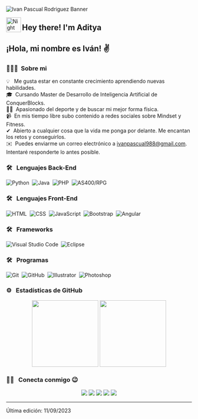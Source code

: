 ![Ivan Pascual Rodriguez Banner](https://raw.githubusercontent.com/ivanpascual988/ivanpascual988/master/assets/Presentacion.jpg)

<img alt="Night Coding" src="./assets/Hand%20Wave.gif" width='40' align="left"/><h2>Hey there! I'm Aditya</h2>

<h2>¡Hola, mi nombre es Iván! ✌ &nbsp; </h2>

### 👨🏻‍💻 &nbsp;Sobre mi

💡 &nbsp; Me gusta estar en constante crecimiento aprendiendo nuevas habilidades.\
🎓 &nbsp;Cursando Master de Desarrollo de Inteligencia Artificial de ConquerBlocks.\
🏋️‍♀️ &nbsp;Apasionado del deporte y de buscar mi mejor forma física.\
📹 &nbsp;En mis tiempo libre subo contenido a redes sociales sobre Mindset y Fitness.\
✔ &nbsp;Abierto a cualquier cosa que la vida me ponga por delante. Me encantan los retos y conseguirlos.\
✉️ &nbsp;Puedes enviarme un correo electrónico a ivanpascual988@gmail.com. Intentaré responderte lo antes posible.

### 🛠 &nbsp; Lenguajes Back-End

![Python](https://img.shields.io/badge/-Python-05122A?style=flat&logo=python)&nbsp;
![Java](https://img.shields.io/badge/-Java-05122A?style=flat&logo=java)&nbsp;
![PHP](https://img.shields.io/badge/-PHP-05122A?style=flat&logo=php)&nbsp;
![AS400/RPG](https://img.shields.io/badge/-AS400/RPG-05122A?style=flat&logo=as400/rpg)&nbsp;

### 🛠 &nbsp; Lenguajes Front-End

![HTML](https://img.shields.io/badge/-HTML-05122A?style=flat&logo=HTML5)&nbsp;
![CSS](https://img.shields.io/badge/-CSS-05122A?style=flat&logo=CSS3&logoColor=1572B6)&nbsp;
![JavaScript](https://img.shields.io/badge/-JavaScript-05122A?style=flat&logo=javascript)&nbsp;
![Bootstrap](https://img.shields.io/badge/-Bootstrap-05122A?style=flat&logo=bootstrap&logoColor=563D7C)&nbsp;
![Angular](https://img.shields.io/badge/-Angular-05122A?style=flat&logo=angular)&nbsp;

### 🛠 &nbsp; Frameworks

![Visual Studio Code](https://img.shields.io/badge/-Visual%20Studio%20Code-05122A?style=flat&logo=visual-studio-code&logoColor=007ACC)&nbsp;
![Eclipse](https://img.shields.io/badge/-Eclipse-05122A?style=flat&logo=eclipse-ide&logoColor=2C2255)

### 🛠 &nbsp; Programas

![Git](https://img.shields.io/badge/-Git-05122A?style=flat&logo=git)&nbsp;
![GitHub](https://img.shields.io/badge/-GitHub-05122A?style=flat&logo=github)&nbsp;
![Illustrator](https://img.shields.io/badge/-Illustrator-05122A?style=flat&logo=adobe-illustrator)&nbsp;
![Photoshop](https://img.shields.io/badge/-Photoshop-05122A?style=flat&logo=adobe-photoshop)&nbsp;

### ⚙️ &nbsp; Estadísticas de GitHub

<p align="center">
  <img height="180em" src="https://github-readme-stats-eight-theta.vercel.app/api?username=ivanpascual988&show_icons=true&theme=algolia&include_all_commits=true&count_private=true"/>
  <img height="180em" src="https://github-readme-stats-eight-theta.vercel.app/api/top-langs/?username=ivanpascual988&layout=compact&langs_count=8&theme=algolia"/>
</p>

### 🤝🏻 &nbsp; Conecta conmigo 😉

<p align="center">
  <a href="https://linkedin.com/in/iprodriguez/" target="_blank" rel="noopener noreferrer"><img src="https://img.shields.io/badge/Ivan%20Pascual%20Rodriguez-0077B5?style=flat&logo=Linkedin&logoColor=white"/></a>
  <a href="mailto:ivanpascual988@gmail.com" target="_blank" rel="noopener noreferrer"><img src="https://img.shields.io/badge/-ivanpascual988@gmail.com-D14836?style=flat&logo=Gmail&logoColor=white"/></a>
  <a href="https://instagram.com/ivanmindfit" target="_blank" rel="noopener noreferrer"><img src="https://img.shields.io/badge/-@ivanmindfit_-E4405F?style=flat&logo=Instagram&logoColor=white"/></a>
  <a href="https://www.youtube.com/@ivanmindfit" target="_blank" rel="noopener noreferrer"><img src="https://img.shields.io/badge/-@ivanmindfit-BD081C?style=flat&logo=YouTube&logoColor=white"/></a>
  <a href="https://podcasters.spotify.com/pod/show/ivanmindfit" target="_blank" rel="noopener noreferrer"><img src="https://img.shields.io/badge/-Mindfit%20by%20Iván%20Pascual-008000?style=flat&logo=Spotify&logoColor=white"/></a>
</p>

-----

Última edición: 11/09/2023

